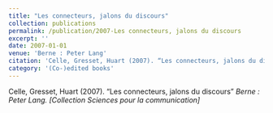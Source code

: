 ```yaml
---
title: "Les connecteurs, jalons du discours"
collection: publications
permalink: /publication/2007-Les connecteurs, jalons du discours
excerpt: ''
date: 2007-01-01
venue: 'Berne : Peter Lang'
citation: 'Celle, Gresset, Huart (2007). “Les connecteurs, jalons du discours” <i>Berne : Peter Lang. [Collection Sciences pour la communication]</i>'
category: '(Co-)edited books'
---
```

Celle, Gresset, Huart (2007). “Les connecteurs, jalons du discours” <i>Berne : Peter Lang. [Collection Sciences pour la communication]</i>